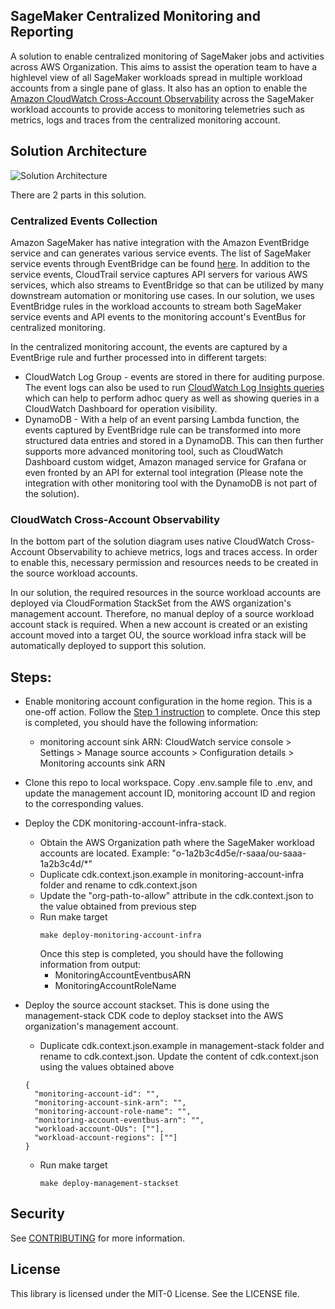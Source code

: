 ## SageMaker Centralized Monitoring and Reporting

A solution to enable centralized monitoring of SageMaker jobs and activities across AWS Organization. This aims to assist the operation team to have a highlevel view of all SageMaker workloads spread in multiple workload accounts from a single pane of glass. It also has an option to enable the [Amazon CloudWatch Cross-Account Observability](https://aws.amazon.com/blogs/aws/new-amazon-cloudwatch-cross-account-observability/) across the SageMaker workload accounts to provide access to monitoring telemetries such as metrics, logs and traces from the centralized monitoring account.

## Solution Architecture
![Solution Architecture](Architecture.png?raw=true "Solution Architecture")

There are 2 parts in this solution.
### Centralized Events Collection
Amazon SageMaker has native integration with the Amazon EventBridge service and can generates various service events. The list of SageMaker service events through EventBridge can be found [here](https://docs.aws.amazon.com/sagemaker/latest/dg/automating-sagemaker-with-eventbridge.html). In addition to the service events, CloudTrail service captures API servers for various AWS services, which also streams to EventBridge so that can be utilized by many downstream automation or monitoring use cases. In our solution, we uses EventBridge rules in the workload accounts to stream both SageMaker service events and API events to the monitoring account's EventBus for centralized monitoring.

In the centralized monitoring account, the events are captured by a EventBrige rule and further processed into in different targets:
* CloudWatch Log Group - events are stored in there for auditing purpose. The event logs can also be used to run [CloudWatch Log Insights queries](https://docs.aws.amazon.com/AmazonCloudWatch/latest/logs/AnalyzingLogData.html) which can help to perform adhoc query as well as showing queries in a CloudWatch Dashboard for operation visibility.
* DynamoDB - With a help of an event parsing Lambda function, the events captured by EventBridge rule can be transformed into more structured data entries and stored in a DynamoDB. This can then further supports more advanced monitoring tool, such as CloudWatch Dashboard custom widget, Amazon managed service for Grafana or even fronted by an API for external tool integration (Please note the integration with other monitoring tool with the DynamoDB is not part of the solution).

### CloudWatch Cross-Account Observability
In the bottom part of the solution diagram uses native CloudWatch Cross-Account Observability to achieve metrics, logs and traces access. In order to enable this, necessary permission and resources needs to be created in the source workload accounts.


In our solution, the required resources in the source workload accounts are deployed via CloudFormation StackSet from the AWS organization's management account. Therefore, no manual deploy of a source workload account stack is required. When a new account is created or an existing account moved into a target OU, the source workload infra stack will be automatically deployed to support this solution.

## Steps:

* Enable monitoring account configuration in the home region. This is a one-off action. Follow the [Step 1 instruction](https://docs.aws.amazon.com/AmazonCloudWatch/latest/monitoring/CloudWatch-Unified-Cross-Account-Setup.html#Unified-Cross-Account-Setup-ConfigureMonitoringAccount) to complete. Once this step is completed, you should have the following information:
  * monitoring account sink ARN: CloudWatch service console > Settings > Manage source accounts > Configuration details > Monitoring accounts sink ARN
* Clone this repo to local workspace. Copy .env.sample file to .env, and update the management account ID, monitoring account ID and region to the corresponding values.
* Deploy the CDK monitoring-account-infra-stack. 
  * Obtain the AWS Organization path where the SageMaker workload accounts are located. Example: "o-1a2b3c4d5e/r-saaa/ou-saaa-1a2b3c4d/*"
  * Duplicate cdk.context.json.example in monitoring-account-infra folder and rename to cdk.context.json
  * Update the "org-path-to-allow" attribute in the cdk.context.json to the value obtained from previous step
  * Run make target
    ```
    make deploy-monitoring-account-infra
    ```
    Once this step is completed, you should have the following information from output:
    * MonitoringAccountEventbusARN 
    * MonitoringAccountRoleName

* Deploy the source account stackset. This is done using the management-stack CDK code to deploy stackset into the AWS organization's management account.
  * Duplicate cdk.context.json.example in management-stack folder and rename to cdk.context.json. Update the content of cdk.context.json using the values obtained above
  ```
  {
    "monitoring-account-id": "",
    "monitoring-account-sink-arn": "",
    "monitoring-account-role-name": "",
    "monitoring-account-eventbus-arn": "",
    "workload-account-OUs": [""],
    "workload-account-regions": [""]
  }
  ```
  * Run make target
    ```
    make deploy-management-stackset
    ```

## Security

See [CONTRIBUTING](CONTRIBUTING.md#security-issue-notifications) for more information.

## License

This library is licensed under the MIT-0 License. See the LICENSE file.

